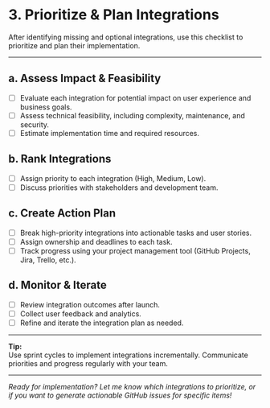 # 3. Prioritize & Plan Integrations

After identifying missing and optional integrations, use this checklist to prioritize and plan their implementation.

---

## a. Assess Impact & Feasibility
- [ ] Evaluate each integration for potential impact on user experience and business goals.
- [ ] Assess technical feasibility, including complexity, maintenance, and security.
- [ ] Estimate implementation time and required resources.

## b. Rank Integrations
- [ ] Assign priority to each integration (High, Medium, Low).
- [ ] Discuss priorities with stakeholders and development team.

## c. Create Action Plan
- [ ] Break high-priority integrations into actionable tasks and user stories.
- [ ] Assign ownership and deadlines to each task.
- [ ] Track progress using your project management tool (GitHub Projects, Jira, Trello, etc.).

## d. Monitor & Iterate
- [ ] Review integration outcomes after launch.
- [ ] Collect user feedback and analytics.
- [ ] Refine and iterate the integration plan as needed.

---

**Tip:**  
Use sprint cycles to implement integrations incrementally. Communicate priorities and progress regularly with your team.

---

*Ready for implementation? Let me know which integrations to prioritize, or if you want to generate actionable GitHub issues for specific items!*